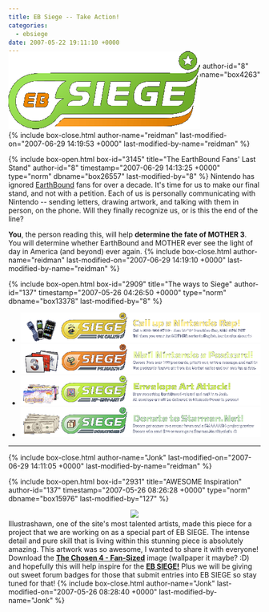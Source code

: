 ```yaml
---
title: EB Siege -- Take Action!
categories:
  - ebsiege
date: 2007-05-22 19:11:10 +0000
---
```

{% include box-open.html box-id="2908" title="EB Siege" author-id="8" timestamp="2007-05-22 19:11:10 +0000" type="blank" dbname="box4263" last-modified-by="8" %}
<div class="centered" style="position: relative; margin-bottom: -86px"><img style="position: relative; top: -86px;" class="subhead" alt="EB Siege Logo" title="EB Siege - SHOWDOWNNNN" src="banners/ebs_banner_main_1.png" /></div>
{% include box-close.html author-name="reidman" last-modified-on="2007-06-29 14:19:53 +0000" last-modified-by-name="reidman" %}

{% include box-open.html box-id="3145" title="The EarthBound Fans' Last Stand" author-id="8" timestamp="2007-06-29 14:13:25 +0000" type="norm" dbname="box26557" last-modified-by="8" %}
Nintendo has ignored <a href="/mother2">EarthBound</a> fans for over a decade. It's time for us to make our final stand, and not with a petition. Each of us is personally communicating with Nintendo -- sending letters, drawing artwork, and talking with them in person, on the phone. Will they finally recognize us, or is this the end of the line?

<b>You</b>, the person reading this, will help <b>determine the fate of MOTHER 3</b>. You will determine whether EarthBound and MOTHER ever see the light of day in America (and beyond) ever again.
{% include box-close.html author-name="reidman" last-modified-on="2007-06-29 14:19:10 +0000" last-modified-by-name="reidman" %}

{% include box-open.html box-id="2909" title="The ways to Siege" author-id="137" timestamp="2007-05-26 04:26:50 +0000" type="norm" dbname="box13378" last-modified-by="8" %}
<ul class="instructions">
	<li><a href="pkcalln/"><img src="banners/ebs_forum_calln.png" alt="Call up a Nintendo Rep! Call 1-800-255-3700 - then hit 0 from Mon-Sat, 6AM-9PM PST. Tell them you want the MOTHER series in English, but be nice about it!" title="Call up a Nintendo Rep! Call 1-800-255-3700 - then hit 0 from Mon-Sat, 6AM-9PM PST. Tell them you want the MOTHER series in English, but be nice about it!" /></a></li>
	<li><a href="pkmailn/"><img src="banners/ebs_forum_mailn.png" alt="Mail Nintendo a Postcard! Choose from over 100 postcards, print it out, write a message, and mail it! The postcards feature art from the Mother series and our own fan artists." title="Mail Nintendo a Postcard! Choose from over 100 postcards, print it out, write a message, and mail it! The postcards feature art from the Mother series and our own fan artists." /></a></li>
	<li><a href="envart/"><img src="banners/ebs_forum_envart.png" alt="Envelope Art Attack! Draw something EarthBound-related and mail it to Jonk. All envelope art will be delivered to Nintendo Power in person!" title="Envelope Art Attack! Draw something EarthBound-related and mail it to Jonk. All envelope art will be delivered to Nintendo Power in person!" /></a></li>
	<li><a href="donations/"><img src="banners/ebs_forum_donate.png" alt="Donate to Starmen.Net! Donors get access to a secret forum and a SMAAAASH project preview! Donors who send $25 or more get a Starmen.Net Keychain :O" title="Donate to Starmen.Net! Donors get access to a secret forum and a SMAAAASH project preview! Donors who send $25 or more get a Starmen.Net Keychain :O" /></a></li>
</ul>
<div class="hr"><hr /></div>
{% include box-close.html author-name="Jonk" last-modified-on="2007-06-29 14:11:05 +0000" last-modified-by-name="reidman" %}

{% include box-open.html box-id="2931" title="AWESOME Inspiration" author-id="137" timestamp="2007-05-26 08:26:28 +0000" type="norm" dbname="box15976" last-modified-by="127" %}
<center><img src="http://jonk.fobby.net/smn/banners/posting/chosen4.png" /></center>
Illustrashawn, one of the site's most talented artists, made this piece for a project that we are working on as a special part of EB SIEGE. The intense detail and pure skill that is living within this stunning piece is absolutely amazing. This artwork was so awesome, I wanted to share it with everyone! Download the <a href="http://jonk.fobby.net/smn/art/misc/chosen4_small_illustrashawn.jpg" target="_blank"><b><u>The Chosen 4 - Fan-Sized</u></b></a> image (wallpaper it maybe? :D) and hopefully this will help inspire for the <a href="http://starmen.net/forum/?t=thread&frm_id=76" target="_blank"><b><u>EB SIEGE!</u></b></a> Plus we will be giving out sweet forum badges for those that submit entries into EB SIEGE so stay tuned for that!
{% include box-close.html author-name="Jonk" last-modified-on="2007-05-26 08:28:40 +0000" last-modified-by-name="Jonk" %}
